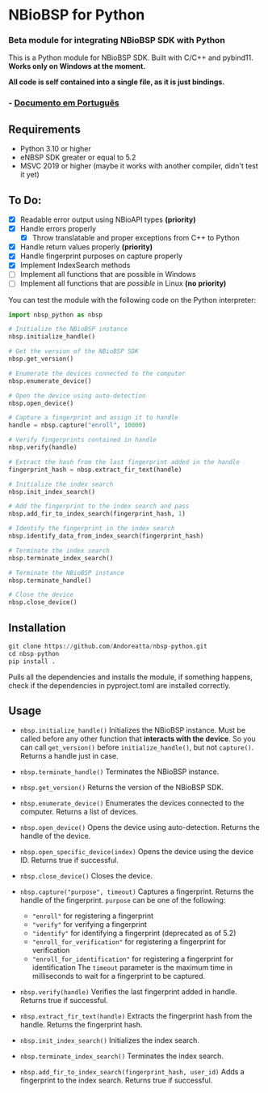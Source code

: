 # NBioBSP for Python
### Beta module for integrating NBioBSP SDK with Python
This is a Python module for NBioBSP SDK. Built with C/C++ and pybind11.
**Works only on Windows at the moment.**

**All code is self contained into a single file, as it is just bindings.**

### - [Documento em Português](README-PTBR.md)

## Requirements
- Python 3.10 or higher
- eNBSP SDK greater or equal to 5.2
- MSVC 2019 or higher (maybe it works with another compiler, didn't test it yet)

## To Do:
- [x] Readable error output using NBioAPI types **(priority)**
- [x] Handle errors properly
    - [x] Throw translatable and proper exceptions from C++ to Python
- [x] Handle return values properly **(priority)**
- [x] Handle fingerprint purposes on capture properly
- [x] Implement IndexSearch methods
- [ ] Implement all functions that are possible in Windows
- [ ] Implement all functions that are *possible* in Linux **(no priority)**

You can test the module with the following code on the Python interpreter:
```python
import nbsp_python as nbsp

# Initialize the NBioBSP instance
nbsp.initialize_handle()

# Get the version of the NBioBSP SDK
nbsp.get_version()

# Enumerate the devices connected to the computer
nbsp.enumerate_device()

# Open the device using auto-detection
nbsp.open_device()

# Capture a fingerprint and assign it to handle
handle = nbsp.capture("enroll", 10000)

# Verify fingerprints contained in handle
nbsp.verify(handle)

# Extract the hash from the last fingerprint added in the handle
fingerprint_hash = nbsp.extract_fir_text(handle)

# Initialize the index search
nbsp.init_index_search()

# Add the fingerprint to the index search and pass
nbsp.add_fir_to_index_search(fingerprint_hash, 1)

# Identify the fingerprint in the index search
nbsp.identify_data_from_index_search(fingerprint_hash)

# Terminate the index search
nbsp.terminate_index_search()

# Terminate the NBioBSP instance
nbsp.terminate_handle()

# Close the device
nbsp.close_device()
```

## Installation

```python
git clone https://github.com/Andoreatta/nbsp-python.git
cd nbsp-python
pip install .
```
Pulls all the dependencies and installs the module, if something happens, check if the dependencies in pyproject.toml are installed correctly.


## Usage

- `nbsp.initialize_handle()`
    Initializes the NBioBSP instance. Must be called before any other function that **interacts with the device**.
    So you can call `get_version()` before `initialize_handle()`, but not `capture()`. Returns a handle just in case.

- `nbsp.terminate_handle()`
    Terminates the NBioBSP instance.

- `nbsp.get_version()`
    Returns the version of the NBioBSP SDK.

- `nbsp.enumerate_device()`
    Enumerates the devices connected to the computer. Returns a list of devices.

- `nbsp.open_device()`
    Opens the device using auto-detection. Returns the handle of the device.

- `nbsp.open_specific_device(index)`
    Opens the device using the device ID. Returns true if successful.

- `nbsp.close_device()`
    Closes the device.


- `nbsp.capture("purpose", timeout)`
    Captures a fingerprint. Returns the handle of the fingerprint.
    `purpose` can be one of the following:
    - `"enroll"`
        for registering a fingerprint
    - `"verify"`
        for verifying a fingerprint
    - `"identify"`
        for identifying a fingerprint (deprecated as of 5.2)
    - `"enroll_for_verification"`
        for registering a fingerprint for verification
    - `"enroll_for_identification"`
        for registering a fingerprint for identification
The `timeout` parameter is the maximum time in milliseconds to wait for a fingerprint to be captured.

- `nbsp.verify(handle)`
    Verifies the last fingerprint added in handle. Returns true if successful.

- `nbsp.extract_fir_text(handle)`
    Extracts the fingerprint hash from the handle. Returns the fingerprint hash.

- `nbsp.init_index_search()`
    Initializes the index search.

- `nbsp.terminate_index_search()`
    Terminates the index search.

- `nbsp.add_fir_to_index_search(fingerprint_hash, user_id)`
    Adds a fingerprint to the index search. Returns true if successful.